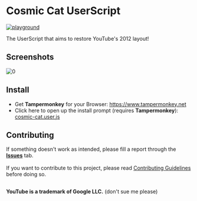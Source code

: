 # Cosmic Cat UserScript
[![playground](https://discordapp.com/api/guilds/1058727079136464977/widget.png?style=shield)](https://discord.gg/NSUgUJdMQa)

The UserScript that aims to restore YouTube's 2012 layout!
## Screenshots
![0](https://ciulinuwu.github.io/@PromotionalImages/cosmic-cat/0.jpg)

## Install
- Get **Tampermonkey** for your Browser: https://www.tampermonkey.net<br/>
- Click here to open up the install prompt (requires **Tampermonkey**): [cosmic-cat.user.js](https://github.com/ciulinuwu/cosmic-cat/raw/main/cosmic-cat.user.js)

## Contributing
If something doesn't work as intended, please fill a report through the [**Issues**](https://github.com/ciulinuwu/cosmic-cat/issues/new/choose) tab.</br></br>
If you want to contribute to this project, please read [Contributing Guidelines](https://github.com/ciulinuwu/cosmic-cat/blob/master/CONTRIBUTING.md) before doing so.
 
##
**YouTube is a trademark of Google LLC.** (don't sue me please)
